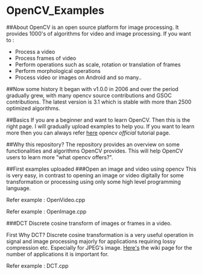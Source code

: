 # OpenCV_Examples
##About 
OpenCV is an open source platform for image processing. It provides 1000's of algorithms for video and image processing. If you want to :
* Process a video
* Process frames of video
* Perform operations such as scale, rotation or translation of frames
* Perform morphological operations
* Process video or images on Android
and so many..

##Now some history
It began with v1.0.0 in 2006 and over the period gradually grew, with many opencv source contributions and GSOC contributions. The latest version is 3.1 which is stable with more than 2500 optimized algorithms.

##Basics 
If you are a beginner and want to learn OpenCV. Then this is the right page. I will gradually upload examples to help you. If you want to learn more then you can always refer [here](http://docs.opencv.org/3.0-beta/doc/tutorials/tutorials.html) opencv _official_ tutorial page. 

##Why this repository?
The repository provides an overview on some functionalities and algorithms OpenCV provides. This will help OpenCV users 
to learn more "what opencv offers?".

##First examples uploaded
###Open an image and video using opencv
This is very easy, in contrast to opening an image or video digitally for some transformation or processing using only some high level programming language.
 
Refer example : OpenVideo.cpp

Refer example : OpenImage.cpp

###DCT
Discrete cosine transform of images or frames in a video. 

First Why DCT? 
Discrete cosine transformation is a very useful operation in signal and image processing majorly for applications requiring lossy compression etc. Especially for JPEG's image. [Here's](https://en.wikipedia.org/wiki/Discrete_cosine_transform) the wiki page for the number of applications it is important for.

Refer example : DCT.cpp



